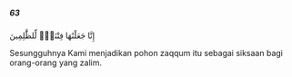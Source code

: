##### 63

<span class="ayah">إِنَّا جَعَلْنَٰهَا فِتْنَةًۭ لِّلظَّٰلِمِينَ</span>

<span class="ayah_translation">Sesungguhnya Kami menjadikan pohon zaqqum itu sebagai siksaan bagi orang-orang yang zalim.</span>
